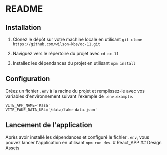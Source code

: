 # README

## Installation

1. Clonez le dépôt sur votre machine locale en utilisant `git clone https://github.com/wilson-kbs/oc-11.git`

2. Naviguez vers le répertoire du projet avec `cd oc-11`

3. Installez les dépendances du projet en utilisant `npm install`

## Configuration

Créez un fichier `.env` à la racine du projet et remplissez-le avec vos variables d'environnement suivant l'exemple de `.env.example`.

```dotenv
VITE_APP_NAME='Kasa'
VITE_FAKE_DATA_URL='/data/fake-data.json'
```

## Lancement de l'application

Après avoir installé les dépendances et configuré le fichier `.env`, vous pouvez lancer l'application en utilisant `npm run dev`.
#   R e a c t _ A P P  
 # #   D e s i g n   A s s e t s  
 